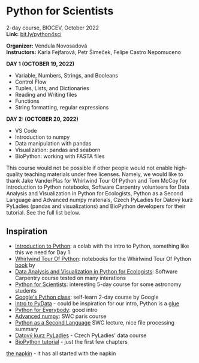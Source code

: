 # Python for Scientists
2-day course, BIOCEV, October 2022\
**Link:** [bit.ly/python4sci](https://bit.ly/python4sci)

**Organizer:** Vendula Novosadová\
**Instructors:** Karla Fejfarová, Petr Šimeček, Felipe Castro Nepomuceno

**DAY 1 (OCTOBER 19, 2022)**

* Variable, Numbers, Strings, and Booleans
* Control Flow
* Tuples, Lists, and Dictionaries
* Reading and Writing files
* Functions
* String formatting, regular expressions

**DAY 2: (OCTOBER 20, 2022)**

* VS Code
* Introduction to numpy
* Data manipulation with pandas
* Visualization: pandas and seaborn
* BioPython: working with FASTA files

This course would not be possible if other people would not enable high-quality teaching materials under free licenses. Namely, we would like to thank Jake VanderPlas for Whirlwind Tour Of Python and Tom McCoy for Introduction to Python notebooks, Software Carpentry volunteers for Data Analysis and Visualization in Python for Ecologists, Python as a Second Language and Advanced numpy materials, Czech PyLadies for Datový kurz PyLadies (pandas and visualizations) and BioPython developers for their tutorial. See the full list below.

## Inspiration

* [Introduction to Python](https://colab.research.google.com/drive/1ghPQaTEdO9UH4s3gGD5OXmkYNvIwm2Zi?usp=sharing): a colab with the intro to Python, something like this we need for Day 1
* [Whirlwind Tour Of Python](https://github.com/jakevdp/WhirlwindTourOfPython): notebooks for the Whirlwind Tour Of Python [book](https://s3-us-west-2.amazonaws.com/python-notes/a-whirlwind-tour-of-python-2.pdf) by 
* [Data Analysis and Visualization in Python for Ecologists](https://datacarpentry.org/python-ecology-lesson/): Software Carpentry course tested on many interations
* [Python for Scientists](https://astrofrog.github.io/py4sci/): interesting 5-day course for some astronomy students
* [Google's Python class](https://developers.google.com/edu/python): self-learn 2-day course by Google
* [Intro to PyData](https://speakerdeck.com/jakevdp/intro-to-pydata) - could be inspiration for our intro, Python is a [glue](https://speakerdeck.com/jakevdp/the-unexpected-effectiveness-of-python-in-science?slide=34)
* [Python for Everybody](https://books.trinket.io/pfe/01-intro.html): good intro
* [Advanced numpy](https://paris-swc.github.io/advanced-numpy-lesson/index.html): SWC paris course 
* [Python as a Second Language](https://swcarpentry.github.io/python-second-language/12-file-io/) SWC lecture, nice file processing summary
* [Datový kurz PyLadies](https://naucse.python.cz/2021/pydata-praha-jaro/) - Czech PyLadies' data course
* [BioPython tutorial](http://biopython.org/DIST/docs/tutorial/Tutorial.html) - just the first few chapters 

[the napkin](https://photos.app.goo.gl/GNxXvnjFSSUuYrft9) - it has all started with the napkin
